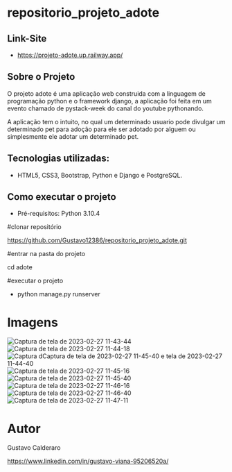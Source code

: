# repositorio_projeto_adote

## Link-Site
- https://projeto-adote.up.railway.app/

## Sobre o Projeto
O projeto adote é uma aplicação web construida com a linguagem de programação python e o framework django, a aplicação foi feita em um evento chamado de pystack-week do canal do youtube pythonando.

A aplicação tem o intuito, no qual um determinado usuario pode divulgar um determinado pet para adoção para
ele ser adotado por alguem ou simplesmente ele adotar um determinado pet.


## Tecnologias utilizadas:
- HTML5, CSS3, Bootstrap, Python e Django e PostgreSQL.

## Como executar o projeto

- Pré-requisitos: Python 3.10.4

#clonar repositório

https://github.com/Gustavo12386/repositorio_projeto_adote.git

#entrar na pasta do projeto 

cd adote

#executar o projeto

- python manage.py runserver

# Imagens

![Captura de tela de 2023-02-27 11-43-44](https://user-images.githubusercontent.com/81700849/221596986-13c48842-75ee-4048-a0e4-3d4d4f2d551f.png)
![Captura de tela de 2023-02-27 11-44-18](https://user-images.githubusercontent.com/81700849/221597036-98c6553d-c6a5-4ea7-8b58-0c6dd57497bb.png)
![Captura d![Captura de tela de 2023-02-27 11-45-40](https://user-images.githubusercontent.com/81700849/221597128-85f93d5b-0725-4348-aecb-5c7736a2d6ec.png)
e tela de 2023-02-27 11-44-40](https://user-images.githubusercontent.com/81700849/221597061-c7057423-02bd-4bc8-9b8c-6a3ff765d797.png)
![Captura de tela de 2023-02-27 11-45-16](https://user-images.githubusercontent.com/81700849/221597084-031b9aa0-862f-4315-b908-bfd062065f84.png)
![Captura de tela de 2023-02-27 11-45-40](https://user-images.githubusercontent.com/81700849/221597514-10da2ca4-9624-4633-a6ee-5b58865c0935.png)
![Captura de tela de 2023-02-27 11-46-16](https://user-images.githubusercontent.com/81700849/221598561-d93c5e71-9630-453c-810b-574bc75a090c.png)
![Captura de tela de 2023-02-27 11-46-40](https://user-images.githubusercontent.com/81700849/221598581-63885981-ade7-4e57-a4d7-7bb4cf6bd7f0.png)
![Captura de tela de 2023-02-27 11-47-11](https://user-images.githubusercontent.com/81700849/221598596-e5d8261e-bbc4-49b8-93be-69d60b874525.png)

# Autor

Gustavo Calderaro

https://www.linkedin.com/in/gustavo-viana-95206520a/


